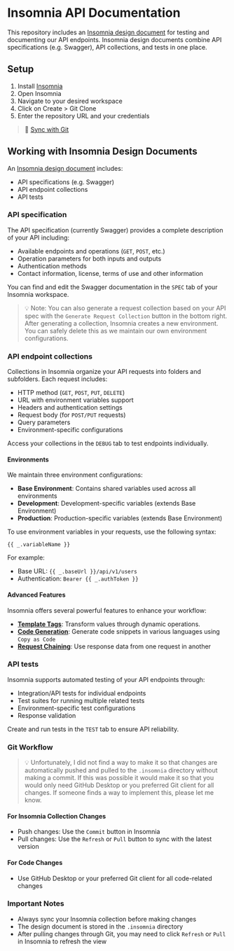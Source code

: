 # Insomnia API Documentation

This repository includes an [Insomnia design document](https://docs.insomnia.rest/insomnia/design-documents) for testing and documenting our API endpoints. Insomnia design documents combine API specifications (e.g. Swagger), API collections, and tests in one place.

## Setup

1. Install [Insomnia](https://insomnia.rest/download)
2. Open Insomnia
3. Navigate to your desired workspace
3. Click on Create > Git Clone
4. Enter the repository URL and your credentials
> 📖 [Sync with Git](https://docs.insomnia.rest/insomnia/git-sync)

## Working with Insomnia Design Documents
An [Insomnia design document](https://docs.insomnia.rest/insomnia/design-documents) includes:
- API specifications (e.g. Swagger)
- API endpoint collections
- API tests

### API specification

The API specification (currently Swagger) provides a complete description of your API including:

* Available endpoints and operations (`GET`, `POST`, etc.)
* Operation parameters for both inputs and outputs
* Authentication methods
* Contact information, license, terms of use and other information

You can find and edit the Swagger documentation in the `SPEC` tab of your Insomnia workspace.

> 💡 Note: You can also generate a request collection based on your API spec with the `Generate Request Collection` button in the bottom right. After generating a collection, Insomnia creates a new environment. You can safely delete this as we maintain our own environment configurations.

### API endpoint collections

Collections in Insomnia organize your API requests into folders and subfolders. Each request includes:

* HTTP method (`GET`, `POST`, `PUT`, `DELETE`)
* URL with environment variables support
* Headers and authentication settings
* Request body (for `POST/PUT` requests)
* Query parameters
* Environment-specific configurations

Access your collections in the `DEBUG` tab to test endpoints individually.

#### Environments
We maintain three environment configurations:

* **Base Environment**: Contains shared variables used across all environments
* **Development**: Development-specific variables (extends Base Environment)
* **Production**: Production-specific variables (extends Base Environment)

To use environment variables in your requests, use the following syntax:

```
{{ _.variableName }}
```

For example:

* Base URL: `{{ _.baseUrl }}/api/v1/users`
* Authentication: `Bearer {{ _.authToken }}`

#### Advanced Features
Insomnia offers several powerful features to enhance your workflow:

* **[Template Tags](https://docs.insomnia.rest/insomnia/template-tags)**: Transform values through dynamic operations.
* **[Code Generation](https://docs.insomnia.rest/insomnia/generate-code-snippet)**: Generate code snippets in various languages using `Copy as Code`
* **[Request Chaining](https://docs.insomnia.rest/insomnia/chaining-requests)**: Use response data from one request in another

### API tests

Insomnia supports automated testing of your API endpoints through:

* Integration/API tests for individual endpoints
* Test suites for running multiple related tests
* Environment-specific test configurations
* Response validation

Create and run tests in the `TEST` tab to ensure API reliability.

### Git Workflow

> 💡 Unfortunately, I did not find a way to make it so that changes are automatically pushed and pulled to the `.insomnia` directory without making a commit. If this was possible it would make it so that you would only need GitHub Desktop or you preferred Git client for all changes. If someone finds a way to implement this, please let me know. 

#### For Insomnia Collection Changes
- Push changes: Use the `Commit` button in Insomnia
- Pull changes: Use the `Refresh` or `Pull` button to sync with the latest version

#### For Code Changes
- Use GitHub Desktop or your preferred Git client for all code-related changes

### Important Notes
- Always sync your Insomnia collection before making changes
- The design document is stored in the `.insomnia` directory
- After pulling changes through Git, you may need to click `Refresh` or `Pull` in Insomnia to refresh the view
